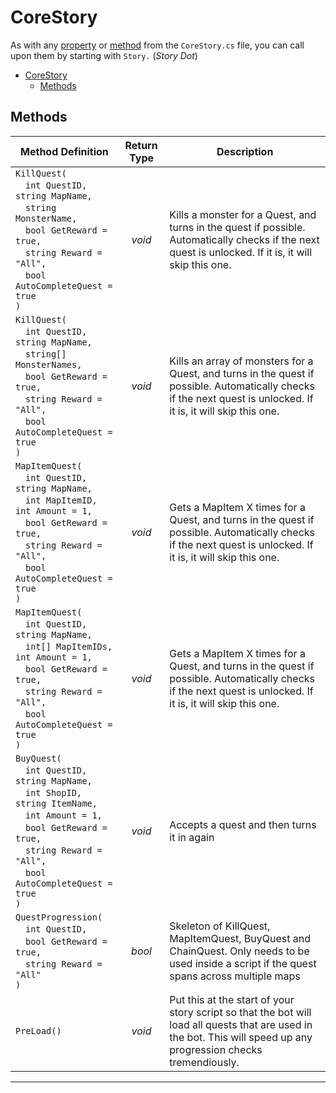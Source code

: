 
# CoreStory

As with any [property](#properties) or [method](#methods) from the `CoreStory.cs` file, you can call upon them by starting with `Story.` (*Story Dot*)

- [CoreStory](#corestory)
  - [Methods](#methods)

## Methods

| Method Definition | Return Type | Description |
| ------------------------------------------------------- | :---: | --- |
| `KillQuest(`<br>&emsp;`int QuestID, string MapName,`<br>&emsp;`string MonsterName,`<br>&emsp;`bool GetReward = true,`<br>&emsp;`string Reward = "All",`<br>&emsp;`bool AutoCompleteQuest = true`<br>`)` | *void*| Kills a monster for a Quest, and turns in the quest if possible. Automatically checks if the next quest is unlocked. If it is, it will skip this one. |
| `KillQuest(`<br>&emsp;`int QuestID, string MapName,`<br>&emsp;`string[] MonsterNames,`<br>&emsp;`bool GetReward = true,`<br>&emsp;`string Reward = "All",`<br>&emsp;`bool AutoCompleteQuest = true`<br>`)` | *void* | Kills an array of monsters for a Quest, and turns in the quest if possible. Automatically checks if the next quest is unlocked. If it is, it will skip this one. |
| `MapItemQuest(`<br>&emsp;`int QuestID, string MapName,`<br>&emsp;`int MapItemID, int Amount = 1,`<br>&emsp;`bool GetReward = true,`<br>&emsp;`string Reward = "All",`<br>&emsp;`bool AutoCompleteQuest = true`<br>`)` | *void* | Gets a MapItem X times for a Quest, and turns in the quest if possible. Automatically checks if the next quest is unlocked. If it is, it will skip this one. |
| `MapItemQuest(`<br>&emsp;`int QuestID, string MapName,`<br>&emsp;`int[] MapItemIDs, int Amount = 1,`<br>&emsp;`bool GetReward = true,`<br>&emsp;`string Reward = "All",`<br>&emsp;`bool AutoCompleteQuest = true`<br>`)` | *void* | Gets a MapItem X times for a Quest, and turns in the quest if possible. Automatically checks if the next quest is unlocked. If it is, it will skip this one. |
| `BuyQuest(`<br>&emsp;`int QuestID, string MapName,`<br>&emsp;`int ShopID, string ItemName,`<br>&emsp;`int Amount = 1,`<br>&emsp;`bool GetReward = true,`<br>&emsp;`string Reward = "All",`<br>&emsp;`bool AutoCompleteQuest = true`<br>`)` | *void* | Accepts a quest and then turns it in again |
| `QuestProgression(`<br>&emsp;`int QuestID,`<br>&emsp;`bool GetReward = true,`<br>&emsp;`string Reward = "All"`<br>`)` | *bool* | Skeleton of KillQuest, MapItemQuest, BuyQuest and ChainQuest. Only needs to be used inside a script if the quest spans across multiple maps |
| `PreLoad()` | *void* | Put this at the start of your story script so that the bot will load all quests that are used in the bot. This will speed up any progression checks tremendiously. |

---------